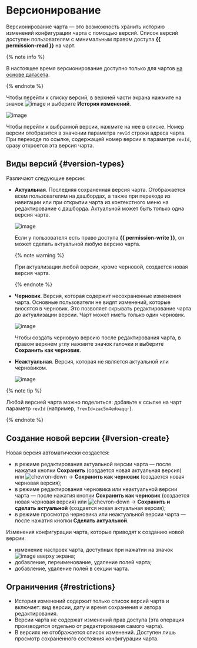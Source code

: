 # Версионирование

Версионирование чарта — это возможность хранить историю изменений конфигурации чарта с помощью версий. Список версий доступен пользователям с минимальным правом доступа **{{ permission-read }}** на чарт.

{% note info %}

В настоящее время версионирование доступно только для чартов [на основе датасета](#dataset-based-charts).

{% endnote %}

Чтобы перейти к списку версий, в верхней части экрана нажмите на значок ![image](../../../_assets/console-icons/ellipsis.svg) и выберите **История изменений**.

![image](../../../_assets/datalens/concepts/version-list.png)

Чтобы перейти к выбранной версии, нажмите на нее в списке. Номер версии отобразится в значении параметра `revId` строки адреса чарта. При переходе по ссылке, содержащей номер версии в параметре `revId`, сразу откроется эта версия чарта.


## Виды версий {#version-types}

Различают следующие версии:

* **Актуальная**. Последняя сохраненная версия чарта. Отображается всем пользователям на дашбордах, а также при переходе из навигации или при открытии чарта из контекстного меню на редактирование с дашборда. Актуальной может быть только одна версия чарта.
  
  ![image](../../../_assets/datalens/concepts/current-version.png)

  Если у пользователя есть право доступа **{{ permission-write }}**, он может сделать актуальной любую версию чарта.
  
  {% note warning %}
  
  При актуализации любой версии, кроме черновой, создается новая версия чарта.

  {% endnote %}
  
* **Черновик**. Версия, которая содержит несохраненные изменения чарта. Основные пользователи не видят изменений, которые вносятся в черновик. Это позволяет скрывать редактирование чарта до актуализации версии. Чарт может иметь только один черновик.

  ![image](../../../_assets/datalens/concepts/draft-version.png)

  Чтобы создать черновую версию после редактирования чарта, в правом верхнем углу нажмите значок галочки и выберите **Сохранить как черновик**.

* **Неактуальная**. Версия, которая не является актуальной или черновиком.

  ![image](../../../_assets/datalens/concepts/old-version.png)

{% note tip %}

Любой версией чарта можно поделиться: добавьте к ссылке на чарт параметр `revId` (например, `?revId=zac5m4edoaqqr`).

{% endnote %}

## Создание новой версии {#version-create}

Новая версия автоматически создается:

* в режиме редактирования актуальной версии чарта — после нажатия кнопки **Сохранить** (создается новая актуальная версия) или ![chevron-down](../../../_assets/console-icons/chevron-down.svg) → **Сохранить как черновик** (создается новая черновая версия);
* в режиме редактирования черновика или неактуальной версии чарта — после нажатия кнопки **Сохранить как черновик** (создается новая черновая версия) или ![chevron-down](../../../_assets/console-icons/chevron-down.svg) → **Сохранить и сделать актуальной** (создается новая актуальная версия);
* в режиме просмотра черновика или неактуальной версии чарта — после нажатия кнопки **Сделать актуальной**.

Изменения конфигурации чарта, которые приводят к созданию новой версии:

* изменение настроек чарта, доступных при нажатии на значок ![image](../../../_assets/console-icons/gear.svg) вверху экрана;
* добавление, переименование, удаление полей чарта;
* добавление, удаление полей в секции чарта.

## Ограничения {#restrictions}

* История изменений содержит только список версий чарта и включает: вид версии, дату и время сохранения и автора редактирования.
* Версии чарта не содержат изменений прав доступа (эта операция производится отдельно от редактирования самого чарта).
* В версиях не отображается список изменений. Доступен лишь просмотр сохраненного состояния конфигурации чарта.

